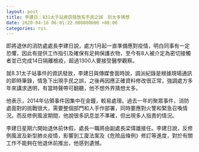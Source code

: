 ```yaml
---
layout: post
title: 李建日：831太子站資訊發放有手民之誤　別太多猜想
date: 2020-04-16 06:01:22.000000000 +08:00
categories: rss
---
```


即將退休的消防處處長李建日說，處方1月起一直準備應對疫情，明白同事有一定恐懼，因此有提供工作指引及確保有足夠保護衣物，至今有8人被介定為密切接觸者並已完成14日隔離檢疫，超過1300人要接受醫學觀察。

就8.31太子站事件的資訊發放，李建日與傳媒會面時說，調派紀錄是根據現場通訊的即時筆錄，情急下出現手民之誤，之後再因應正確資料修改很正常，強調處方多年來講求透明，有當時聲帶可翻聽，他不想外界猜想太多。

他表示，2014年佔領事件因集中在金鐘，較易處理。過去一年的聚眾事件，消防處面對的挑戰很大，需要整個部門和人手作部署，同時要應對火警和緊急召喚情況。而反修例風波期間，他說很多訊息並不準確，但出現多人指責的情況。

李建日星期六開始退休前休假，處長一職將由副處長梁偉雄接任。李建日說，反修例風波及新型肺炎疫情，影響到工廈法案及《危險品條例》修訂等進度，對於有關工作不能夠在他退休前推出，他感到遺憾。
